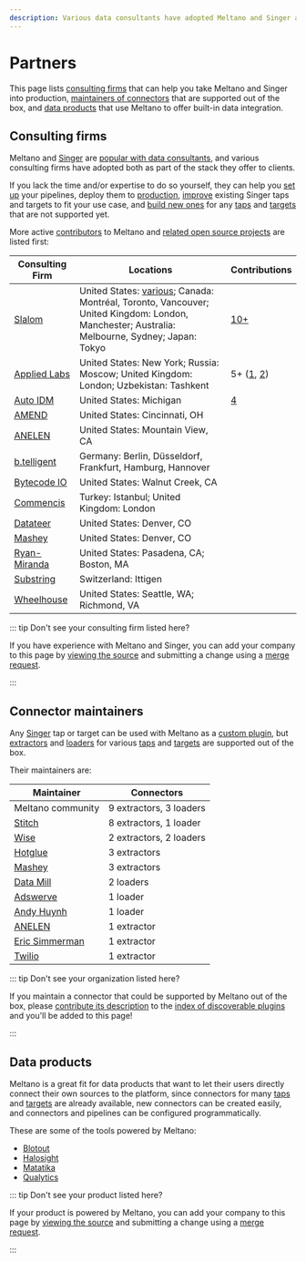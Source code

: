 ```yaml
---
description: Various data consultants have adopted Meltano and Singer as part of the stack they offer to clients.
---
```


# Partners

This page lists [consulting firms](#consulting-firms) that can help you take Meltano and Singer into production,
[maintainers of connectors](#connector-maintainers) that are supported out of the box, and
[data products](#data-products) that use Meltano to offer built-in data integration.

## Consulting firms

Meltano and [Singer](https://www.singer.io/) are [popular with data consultants](/docs/#focus), and various consulting firms have adopted both as part of the stack they offer to clients.

If you lack the time and/or expertise to do so yourself, they can help you
[set up](/docs/getting-started.html) your pipelines, deploy them to [production](/docs/production.html),
[improve](/docs/plugin-management.html#using-a-custom-fork-of-a-plugin) existing Singer taps and targets to fit your use case,
and [build new ones](/tutorials/create-a-custom-extractor.html) for any [taps](https://hub.meltano.com/singer/taps) and [targets](https://hub.meltano.com/singer/targest)
that are not supported yet.

More active [contributors](/docs/contributor-guide.html) to Meltano and [related open source projects](https://gitlab.com/meltano) are listed first:

| Consulting Firm | Locations | Contributions |
| --------------- | --------- | ------------- |
| [Slalom](https://www.slalom.com/) | United States: [various](https://www.slalom.com/locations); Canada: Montréal, Toronto, Vancouver; United Kingdom: London, Manchester; Australia: Melbourne, Sydney; Japan: Tokyo | [10+](https://gitlab.com/groups/meltano/-/merge_requests?author_username=aaronsteers&state=all) |
| [Applied Labs](https://appliedlabs.io/) | United States: New York; Russia: Moscow; United Kingdom: London; Uzbekistan: Tashkent | 5+ ([1](https://gitlab.com/groups/meltano/-/merge_requests?author_username=kaboomdev&state=all), [2](https://gitlab.com/groups/meltano/-/merge_requests?author_username=dmitry-stadnik&state=all)) |
| [Auto IDM](https://autoidm.com/) | United States: Michigan | [4](https://gitlab.com/groups/meltano/-/merge_requests?author_username=vischous&state=all) |
| [AMEND](https://amendllc.com/) | United States: Cincinnati, OH |
| [ANELEN](https://anelen.co) | United States: Mountain View, CA |
| [b.telligent](https://www.btelligent.com/) | Germany: Berlin, Düsseldorf, Frankfurt, Hamburg, Hannover |
| [Bytecode IO](https://bytecode.io/) | United States: Walnut Creek, CA |
| [Commencis](https://www.commencis.com/) | Turkey: Istanbul; United Kingdom: London |
| [Datateer](https://www.datateer.com/) | United States: Denver, CO |
| [Mashey](https://www.mashey.com/) | United States: Denver, CO |
| [Ryan-Miranda](https://www.ryan-miranda.com/) | United States: Pasadena, CA; Boston, MA |
| [Substring](https://substring.ch/) | Switzerland: Ittigen |
| [Wheelhouse](https://www.wheelhousedmg.com/) | United States: Seattle, WA; Richmond, VA |

::: tip Don't see your consulting firm listed here?

If you have experience with Meltano and Singer, you can add your company to this page by [viewing the source](https://gitlab.com/meltano/meltano/-/blob/master/docs/src/partners/README.md) and submitting a change using a [merge request](https://docs.gitlab.com/ee/user/project/merge_requests/creating_merge_requests.html).

:::

## Connector maintainers

Any [Singer](https://www.singer.io/) tap or target can be used with Meltano as a [custom plugin](/docs/plugin-management.html#custom-plugins),
but [extractors](/docs/plugins.html#extractors) and [loaders](/docs/plugins.html#loaders) for various
[taps](https://hub.meltano.com/extractors) and [targets](https://hub.meltano.com/loaders) are supported out of the box.

Their maintainers are:

| Maintainer | Connectors |
| ---------- | ---------- |
| Meltano community | 9 extractors, 3 loaders |
| [Stitch](https://www.stitchdata.com/) | 8 extractors, 1 loader |
| [Wise](https://wise.com/) | 2 extractors, 2 loaders |
| [Hotglue](https://hotglue.xyz/) | 3 extractors |
| [Mashey](https://www.mashey.com/) | 3 extractors |
| [Data Mill](https://datamill.co/) | 2 loaders |
| [Adswerve](https://adswerve.com/) | 1 loader |
| [Andy Huynh](https://github.com/andyh1203) | 1 loader |
| [ANELEN](https://anelen.co/) | 1 extractor |
| [Eric Simmerman](https://github.com/ets) | 1 extractor |
| [Twilio](https://www.twilio.com/) | 1 extractor |

::: tip Don't see your organization listed here?

If you maintain a connector that could be supported by Meltano out of the box, please [contribute its description](/docs/contributor-guide.html#discoverable-plugins) to the [index of discoverable plugins](/docs/plugins.html#discoverable-plugins) and you'll be added to this page!

:::

## Data products

Meltano is a great fit for data products that want to let their users directly connect their own sources to the platform,
since connectors for many [taps](https://hub.meltano.com/singer/taps) and [targets](https://hub.meltano.com/singer/targest) are already available,
new connectors can be created easily, and connectors and pipelines can be configured programmatically.

These are some of the tools powered by Meltano:

- [Blotout](https://blotout.io)
- [Halosight](https://halosight.com)
- [Matatika](https://matatika.com)
- [Qualytics](https://qualytics.co)

::: tip Don't see your product listed here?

If your product is powered by Meltano, you can add your company to this page by [viewing the source](https://gitlab.com/meltano/meltano/-/blob/master/docs/src/partners/README.md) and submitting a change using a [merge request](https://docs.gitlab.com/ee/user/project/merge_requests/creating_merge_requests.html).

:::
